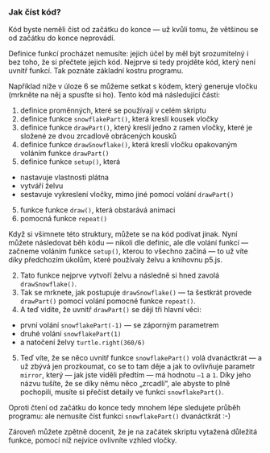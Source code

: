 ### Jak číst kód?

Kód byste neměli číst od začátku do konce — už kvůli tomu, že většinou se od začátku do konce neprovádí.

Definice funkcí procházet nemusíte: jejich účel by měl být srozumitelný i bez toho, že si přečtete jejich kód. Nejprve si tedy projděte kód, který není uvnitř funkcí. Tak poznáte základní kostru programu.

Například níže v úloze 6 se můžeme setkat s kódem, který generuje vločku (mrkněte na něj a spusťte si ho). Tento kód má následující části:

1. definice proměnných, které se používají v celém skriptu
2. definice funkce `snowflakePart()`, která kreslí kousek vločky
3. definice funkce `drawPart()`, který kreslí jedno z ramen vločky, které je složené ze dvou zrcadlově obrácených kousků
4. definice funkce `drawSnowflake()`, která kreslí vločku opakovaným voláním funkce `drawPart()`
4. definice funkce `setup()`, která 
  - nastavuje vlastnosti plátna
  - vytváří želvu
  - sestavuje vykreslení vločky, mimo jiné pomocí volání `drawPart()`
5. funkce funkce `draw()`, která obstarává animaci
6. pomocná funkce `repeat()`

Když si všimnete této struktury, můžete se na kód podívat jinak. Nyní můžete následovat běh kódu — nikoli dle definic, ale dle volání funkcí — začneme voláním funkce `setup()`, kterou to všechno začíná — to už víte díky předchozím úkolům, které používaly želvu a knihovnu p5.js.

2. Tato funkce nejprve vytvoří želvu a následně si hned zavolá `drawSnowflake()`.
3. Tak se mrknete, jak postupuje `drawSnowflake()` — ta šestkrát provede `drawPart()` pomocí volání pomocné funkce `repeat()`.
4. A teď vidíte, že uvnitř `drawPart()` se dějí tři hlavní věci:
  - první volání `snowflakePart(-1)` — se záporným parametrem 
  - druhé volání `snowflakePart(1)`
  - a natočení želvy `turtle.right(360/6)`
5. Teď víte, že se něco uvnitř funkce `snowflakePart()` volá dvanáctkrát — a už zbývá jen prozkoumat, co se to tam děje a jak to ovlivňuje parametr `mirror`, který — jak jste viděli předtím — má hodnotu `–1` a `1`. Díky jeho názvu tušíte, že se díky němu něco „zrcadlí“, ale abyste to plně pochopili, musíte si přečíst detaily ve funkci `snowflakePart()`.

Oproti čtení od začátku do konce tedy mnohem lépe sledujete průběh programu: ale nemusíte číst funkci `snowflakePart()` dvanáctkrát :-)

Zároveň můžete zpětně docenit, že je na začátek skriptu vytažená důležitá funkce, pomocí níž nejvíce ovlivníte vzhled vločky.
